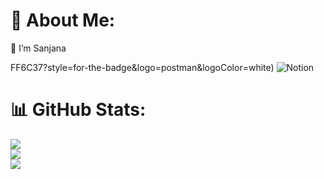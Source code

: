 # 💫 About Me:
👋 I’m Sanjana 
 

FF6C37?style=for-the-badge&logo=postman&logoColor=white) ![Notion](https://img.shields.io/badge/Notion-%23000000.svg?style=for-the-badge&logo=notion&logoColor=white)
# 📊 GitHub Stats:
![](https://github-readme-stats.vercel.app/api?username=sforsanjnarao&theme=dark&hide_border=false&include_all_commits=false&count_private=false)<br/>
![](https://github-readme-streak-stats.herokuapp.com/?user=sforsanjnarao&theme=dark&hide_border=false)<br/>
![](https://github-readme-stats.vercel.app/api/top-langs/?username=sforsanjnarao&theme=dark&hide_border=false&include_all_commits=false&count_private=false&layout=compact)



<!-- Proudly created with GPRM ( https://gprm.itsvg.in ) -->
